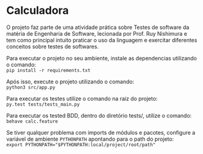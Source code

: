 # Calculadora

O projeto faz parte de uma atividade prática sobre Testes de software da matéria de Engenharia de Software, lecionada por Prof. Ruy Nishimura e tem como principal intuito praticar o uso da linguagem e exercitar diferentes conceitos sobre testes de softwares.

Para executar o projeto no seu ambiente, instale as dependencias utilizando o comando: <br />
`pip install -r requirements.txt`

Após isso, execute o projeto utilizando o comando: <br />
`python3 src/app.py`

Para executar os testes utilize o comando na raiz do projeto: <br />
`py.test tests/tests_main.py`

Para executar os tested BDD, dentro do diretório tests/, utilize o comando: <br />
`behave calc.feature`

Se tiver qualquer problema com imports de módulos e pacotes, configure a variável de ambiente `PYTHONPATH` apontando para o path do projeto:<br />
`export PYTHONPATH="$PYTHONPATH:local/project/root/path"`
